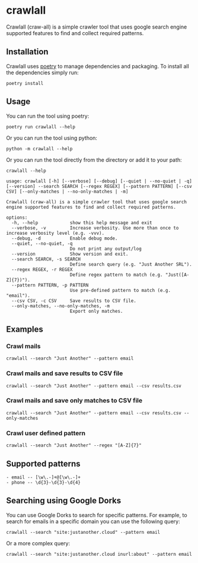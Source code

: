 # crawlall

Crawlall (craw-all) is a simple crawler tool that uses google search engine supported features to find and collect
required patterns.

## Installation

Crawlall uses [poetry](https://python-poetry.org/) to manage dependencies and packaging. To install all the dependencies
simply run:

``` shell
poetry install
```

## Usage

You can run the tool using poetry:

``` shell
poetry run crawlall --help
```

Or you can run the tool using python:

``` shell
python -m crawlall --help
```

Or you can run the tool directly from the directory or add it to your path:

``` shell
crawlall --help
```

```shell
usage: crawlall [-h] [--verbose] [--debug] [--quiet | --no-quiet | -q] [--version] --search SEARCH [--regex REGEX] [--pattern PATTERN] [--csv CSV] [--only-matches | --no-only-matches | -m]

Crawlall (craw-all) is a simple crawler tool that uses google search engine supported features to find and collect required patterns.

options:
  -h, --help            show this help message and exit
  --verbose, -v         Increase verbosity. Use more than once to increase verbosity level (e.g. -vvv).
  --debug, -d           Enable debug mode.
  --quiet, --no-quiet, -q
                        Do not print any output/log
  --version             Show version and exit.
  --search SEARCH, -s SEARCH
                        Define search query (e.g. "Just Another SRL").
  --regex REGEX, -r REGEX
                        Define regex pattern to match (e.g. "Just([A-Z]{7})").
  --pattern PATTERN, -p PATTERN
                        Use pre-defined pattern to match (e.g. "email").
  --csv CSV, -c CSV     Save results to CSV file.
  --only-matches, --no-only-matches, -m
                        Export only matches.
```

## Examples

### Crawl mails

``` shell
crawlall --search "Just Another" --pattern email
```

### Crawl mails and save results to CSV file

``` shell
crawlall --search "Just Another" --pattern email --csv results.csv
```

### Crawl mails and save only matches to CSV file

``` shell
crawlall --search "Just Another" --pattern email --csv results.csv --only-matches
```

### Crawl user defined pattern

``` shell
crawlall --search "Just Another" --regex "[A-Z]{7}"
```

## Supported patterns

```shell
- email -- [\w\.-]+@[\w\.-]+
- phone -- \d{3}-\d{3}-\d{4}
```

## Searching using Google Dorks

You can use Google Dorks to search for specific patterns. For example, to search for emails in a specific domain you can
use the following query:

```shell
crawlall --search "site:justanother.cloud" --pattern email
```

Or a more complex query:

```shell
crawlall --search "site:justanother.cloud inurl:about" --pattern email
```
